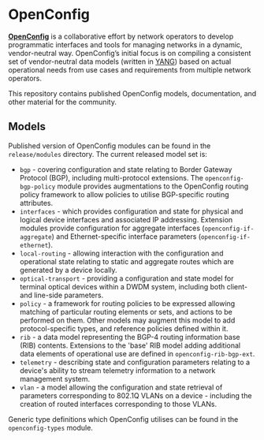 # OpenConfig

[**OpenConfig**](http://www.openconfig.net) is a collaborative effort by network operators to develop programmatic interfaces and tools for managing networks in a dynamic, vendor-neutral way.  OpenConfig’s initial focus is on compiling a consistent set of vendor-neutral data models (written in [YANG](http://datatracker.ietf.org/doc/rfc6020/))  based on actual operational needs from use cases and requirements from multiple network operators.


This repository contains published OpenConfig models, documentation, and other material for the community.

## Models

Published version of OpenConfig modules can be found in the ```release/modules``` directory. The current released model set is:

 * `bgp` - covering configuration and state relating to Border Gateway Protocol (BGP), including multi-protocol extensions. The `openconfig-bgp-policy` module provides augmentations to the OpenConfig routing policy framework to allow policies to utilise BGP-specific routing attributes.
 * `interfaces` - which provides configuration and state for physical and logical device interfaces and associated IP addressing. Extension modules provide configuration for aggregate interfaces (`openconfig-if-aggregate`) and Ethernet-specific interface parameters (`openconfig-if-ethernet`).
 * `local-routing` - allowing interaction with the configuration and operational state relating to static and aggregate routes which are generated by a device locally.
 * `optical-transport` - providing a configuration and state model for terminal optical devices within a DWDM system, including both client- and line-side parameters.
 * `policy` - a framework for routing policies to be expressed allowing matching of particular routing elements or sets, and actions to be performed on them. Other models may augment this model to add protocol-specific types, and reference policies defined within it.
 * `rib` - a data model representing the BGP-4 routing information base (RIB) contents. Extensions to the 'base' RIB model adding additional data elements of operational use are defined in `openconfig-rib-bgp-ext`.
 * `telemetry` - describing state and configuration parameters relating to a device's ability to stream telemetry information to a network management system.
 * `vlan` - a model allowing the configuration and state retrieval of parameters corresponding to 802.1Q VLANs on a device - including the creation of routed interfaces corresponding to those VLANs.

Generic type definitions which OpenConfig utilises can be found in the `openconfig-types` module.